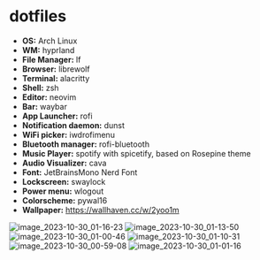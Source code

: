 # dotfiles

- **OS:** Arch Linux
- **WM:** hyprland
- **File Manager:** lf
- **Browser:** librewolf
- **Terminal:** alacritty
- **Shell:** zsh
- **Editor:** neovim
- **Bar:** waybar
- **App Launcher:** rofi
- **Notification daemon:** dunst
- **WiFi picker:** iwdrofimenu
- **Bluetooth manager:** rofi-bluetooth
- **Music Player:** spotify with spicetify, based on Rosepine theme
- **Audio Visualizer:** cava
- **Font:** JetBrainsMono Nerd Font
- **Lockscreen:** swaylock
- **Power menu:** wlogout
- **Colorscheme:** pywal16
- **Wallpaper:** https://wallhaven.cc/w/2yoo1m

![image_2023-10-30_01-16-23](https://github.com/vernette/dotfiles/assets/38386813/efd98fd6-f1b6-49fa-a464-5deeec63d1ae)
![image_2023-10-30_01-13-50](https://github.com/vernette/dotfiles/assets/38386813/50eaae9e-ea02-41f5-b43c-f123f712477b)
![image_2023-10-30_01-00-46](https://github.com/vernette/dotfiles/assets/38386813/2b2bdc47-67c5-4580-b794-aefa7aca17e0)
![image_2023-10-30_01-10-31](https://github.com/vernette/dotfiles/assets/38386813/47d2475f-a834-4a83-87bc-aeebcfea81d3)
![image_2023-10-30_00-59-08](https://github.com/vernette/dotfiles/assets/38386813/eb4c1b8f-f1dd-422c-874d-ad20ccfb1285)
![image_2023-10-30_01-01-16](https://github.com/vernette/dotfiles/assets/38386813/e13b7288-c9b5-4467-ad91-c2f4f9182427)
